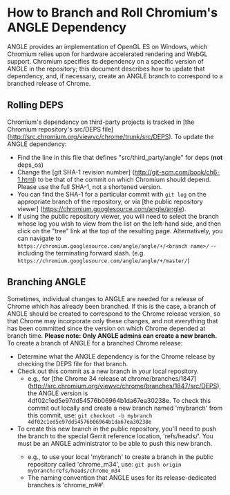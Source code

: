 # How to Branch and Roll Chromium's ANGLE Dependency

ANGLE provides an implementation of OpenGL ES on Windows, which Chromium relies
upon for hardware accelerated rendering and WebGL support. Chromium specifies
its dependency on a specific version of ANGLE in the repository; this document
describes how to update that dependency, and, if necessary, create an ANGLE
branch to correspond to a branched release of Chrome.

## Rolling DEPS

Chromium's dependency on third-party projects is tracked in [the Chromium
repository's src/DEPS file]
(http://src.chromium.org/viewvc/chrome/trunk/src/DEPS). To update the ANGLE
dependency:

 * Find the line in this file that defines "src/third\_party/angle"
for deps (**not** deps\_os)
 * Change the [git SHA-1 revision number]
(http://git-scm.com/book/ch6-1.html) to be that of the commit on which Chromium
should depend. Please use the full SHA-1, not a shortened version.
 * You can
find the SHA-1 for a particular commit with `git log` on the appropriate branch
of the repository, or via [the public repository viewer]
(https://chromium.googlesource.com/angle/angle).
 * If using the public repository viewer, you will need to select the branch whose log you wish to view
from the list on the left-hand side, and then click on the "tree" link at the
top of the resulting page. Alternatively, you can navigate to
`https://chromium.googlesource.com/angle/angle/+/<branch name>/` -- including
the terminating forward slash. (e.g.
`https://chromium.googlesource.com/angle/angle/+/master/`)

## Branching ANGLE

Sometimes, individual changes to ANGLE are needed for a release of Chrome which
has already been branched. If this is the case, a branch of ANGLE should be
created to correspond to the Chrome release version, so that Chrome may
incorporate only these changes, and not everything that has been committed since
the version on which Chrome depended at branch time. **Please note: Only ANGLE
admins can create a new branch.** To create a branch of ANGLE for a branched
Chrome release:

 * Determine what the ANGLE dependency is for the Chrome release
by checking the DEPS file for that branch.
 * Check out this commit as a new branch in your local repository.
    * e.g., for [the Chrome 34 release at chrome/branches/1847]
(http://src.chromium.org/viewvc/chrome/branches/1847/src/DEPS), the ANGLE
version is 4df02c1ed5e97dd54576b06964b1da67ea30238e. To check this commit out
locally and create a new branch named 'mybranch' from this commit, use: ```git
checkout -b mybranch 4df02c1ed5e97dd54576b06964b1da67ea30238e```
 * To create this new branch in the public repository, you'll need to push the
branch to the special Gerrit reference location, 'refs/heads/<branch name>'. You
must be an ANGLE administrator to be able to push this new branch.
    * e.g., to use your local 'mybranch' to create a branch in the public repository called
'chrome\_m34', use: ```git push origin mybranch:refs/heads/chrome_m34```
    * The naming convention that ANGLE uses for its release-dedicated branches is 'chrome\_m##'.
